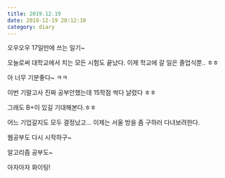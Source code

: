 ```yaml
---
title: 2019.12.19
date: 2019-12-19 20:12:10
category: diary
---
```


오우오우 17일만에 쓰는 일기~

오늘로써 대학교에서 치는 모든 시험도 끝났다. 이제 학교에 갈 일은 졸업식뿐.. ㅎㅎ

아 너무 기분좋다~ ㅋㅋ

이번 기말고사 진짜 공부안했는데 15학점 싹다 날렸다 ㅎㅎ

그래도 B+이 있길 기대해본다.ㅎㅎ

어느 기업갈지도 모두 결정났고... 이제는 서울 방을 좀 구하러 다녀보려한다.

웹공부도 다시 시작하구~

알고리즘 공부도~

아자아자 화이팅!